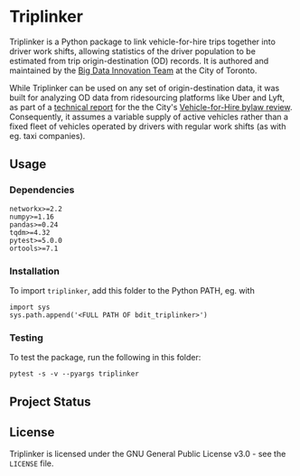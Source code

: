 # Triplinker

Triplinker is a Python package to link vehicle-for-hire trips together into
driver work shifts, allowing statistics of the driver population to be
estimated from trip origin-destination (OD) records. It is authored and
maintained by the [Big Data Innovation Team](https://www.toronto.ca/services-payments/streets-parking-transportation/road-safety/big-data-innovation-team/) at the
City of Toronto.

While Triplinker can be used on any set of origin-destination data, it was
built for analyzing OD data from ridesourcing platforms like Uber and Lyft, as
part of a [technical report](
https://www.toronto.ca/wp-content/uploads/2019/06/96c7-Report_v1.0_2019-06-21.pdf)
for the the City's [Vehicle-for-Hire bylaw review](
http://app.toronto.ca/tmmis/viewAgendaItemHistory.do?item=2019.GL6.31).
Consequently, it assumes a variable supply of active vehicles rather than a
fixed fleet of vehicles operated by drivers with regular work shifts (as with
eg. taxi companies).

## Usage

### Dependencies

```
networkx>=2.2
numpy>=1.16
pandas>=0.24
tqdm>=4.32
pytest>=5.0.0
ortools>=7.1
```

### Installation

To import `triplinker`, add this folder to the Python PATH, eg. with

```
import sys
sys.path.append('<FULL PATH OF bdit_triplinker>')
```

### Testing

To test the package, run the following in this folder:

```
pytest -s -v --pyargs triplinker
```

## Project Status

## License

Triplinker is licensed under the GNU General Public License v3.0 - see the
`LICENSE` file.
